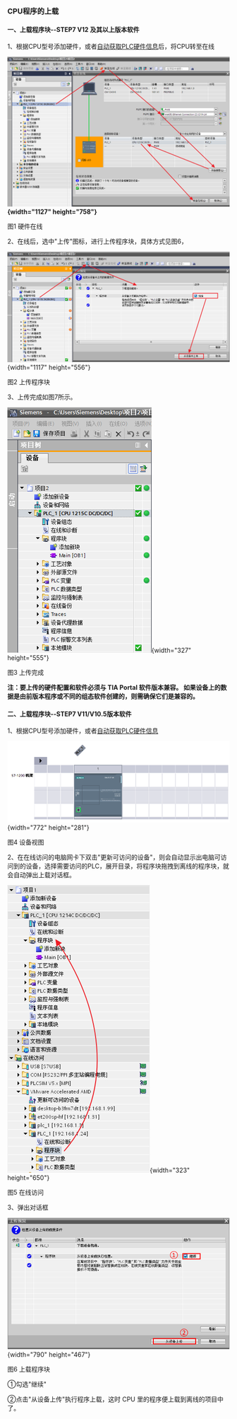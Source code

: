 ### CPU程序的上载

#### **一、上载程序块\--STEP7 V12 及其以上版本软件**

1、根据CPU型号添加硬件，或者[自动获取PLC硬件信息](06-detect_hardware.html)后，将CPU转至在线

**![](images/7-1.png){width="1127" height="758"}**

图1 硬件在线

2、在线后，选中"上传"图标，进行上传程序块，具体方式见图6，

![](images/7-2.png){width="1117" height="556"}

图2 上传程序块

3、上传完成如图7所示。

![](images/7-3.png){width="327" height="555"}

图3 上传完成

**注：要上传的硬件配置和软件必须与 TIA Portal 软件版本兼容。
如果设备上的数据是由前版本程序或不同的组态软件创建的，则需确保它们是兼容的。**

#### **二、上载程序块\--STEP7 V11/V10.5版本软件**

1、根据CPU型号添加硬件，或者[自动获取PLC硬件信息](06-detect_hardware.html)

![](images/7-4.png){width="772" height="281"}

图4 设备视图

2、在在线访问的电脑网卡下双击"更新可访问的设备"，则会自动显示出电脑可访问到的设备，选择需要访问的PLC，展开目录，将程序块拖拽到离线的程序块，就会自动弹出上载对话框。

![](images/7-5.png){width="323" height="650"}

图5 在线访问

3、弹出对话框

![](images/7-6.png){width="790" height="467"}

图6 上载程序块

①勾选"继续"

②点击"从设备上传"执行程序上载，这时 CPU 里的程序便上载到离线的项目中了。
